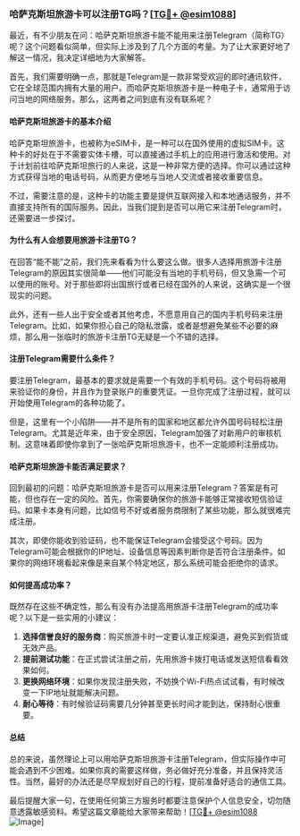 ### 哈萨克斯坦旅游卡可以注册TG吗？[[TG💪+ @esim1088](https://t.me/s/esim1088)]

最近，有不少朋友在问：哈萨克斯坦旅游卡能不能用来注册Telegram（简称TG）呢？这个问题看似简单，但实际上涉及到了几个方面的考量。为了让大家更好地了解这一情况，我决定详细地为大家解答。

首先，我们需要明确一点，那就是Telegram是一款非常受欢迎的即时通讯软件，它在全球范围内拥有大量的用户。而哈萨克斯坦旅游卡是一种电子卡，通常用于访问当地的网络服务。那么，这两者之间到底有没有联系呢？

#### **哈萨克斯坦旅游卡的基本介绍**

哈萨克斯坦旅游卡，也被称为eSIM卡，是一种可以在国外使用的虚拟SIM卡。这种卡的好处在于不需要实体卡槽，可以直接通过手机上的应用进行激活和使用。对于计划前往哈萨克斯坦旅行的人来说，这是一种非常方便的选择。你可以通过这种方式获得当地的电话号码，从而更方便地与当地人交流或者接收重要信息。

不过，需要注意的是，这种卡的功能主要是提供互联网接入和本地通话服务，并不直接支持所有的国际服务。因此，当我们提到是否可以用它来注册Telegram时，还需要进一步探讨。

#### **为什么有人会想要用旅游卡注册TG？**

在回答“能不能”之前，我们先来看看为什么要这么做。很多人选择用旅游卡注册Telegram的原因其实很简单——他们可能没有当地的手机号码，但又急需一个可以使用的账号。对于那些即将出国旅行或者已经在国外的人来说，这确实是一个很现实的问题。

此外，还有一些人出于安全或者其他考虑，不愿意用自己的国内手机号码来注册Telegram。比如，如果你担心自己的隐私泄露，或者是想避免某些不必要的麻烦，那么用一张临时的旅游卡注册TG无疑是一个不错的选择。

#### **注册Telegram需要什么条件？**

要注册Telegram，最基本的要求就是需要一个有效的手机号码。这个号码将被用来验证你的身份，并且作为登录账户的重要凭证。一旦你完成了注册过程，就可以开始使用Telegram的各种功能了。

但是，这里有一个小陷阱——并不是所有的国家和地区都允许外国号码轻松注册Telegram。尤其是近年来，由于安全原因，Telegram加强了对新用户的审核机制。这意味着即使你拿到了一张哈萨克斯坦旅游卡，也不一定能顺利注册成功。

#### **哈萨克斯坦旅游卡能否满足要求？**

回到最初的问题：哈萨克斯坦旅游卡是否可以用来注册Telegram？答案是有可能，但也存在一定的风险。首先，你需要确保你的旅游卡能够正常接收短信验证码。如果卡本身有问题，比如信号不好或者服务商限制了某些功能，那么就很难完成注册。

其次，即使你能收到验证码，也不能保证Telegram会接受这个号码。因为Telegram可能会根据你的IP地址、设备信息等因素判断你是否符合注册条件。如果你的网络环境看起来像是来自某个特定地区，那么系统可能会拒绝你的请求。

#### **如何提高成功率？**

既然存在这些不确定性，那么有没有办法提高用旅游卡注册Telegram的成功率呢？以下是一些实用的小建议：

1. **选择信誉良好的服务商**：购买旅游卡时一定要认准正规渠道，避免买到假货或无效产品。
2. **提前测试功能**：在正式尝试注册之前，先用旅游卡拨打电话或发送短信看看效果如何。
3. **更换网络环境**：如果你发现注册失败，不妨换个Wi-Fi热点试试看，有时候改变一下IP地址就能解决问题。
4. **耐心等待**：有时候验证码需要几分钟甚至更长时间才能到达，保持耐心很重要。

#### **总结**

总的来说，虽然理论上可以用哈萨克斯坦旅游卡注册Telegram，但实际操作中可能会遇到不少困难。如果你真的需要这样做，务必做好充分准备，并且保持灵活性。当然，最好的办法还是尽早规划好自己的行程，提前准备好适合的通信工具。

最后提醒大家一句，在使用任何第三方服务时都要注意保护个人信息安全，切勿随意透露敏感资料。希望这篇文章能给大家带来帮助！[[TG💪+ @esim1088](https://t.me/s/esim1088) ![Image](https://i.postimg.cc/4NQfJmqS/Snipaste-2025-05-13-00-14-12.png)]